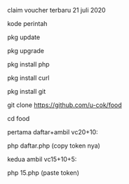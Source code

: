 claim voucher terbaru 21 juli 2020

kode perintah

pkg update

pkg upgrade

pkg install php

pkg install curl

pkg install git

git clone https://github.com/u-cok/food

cd food

pertama daftar+ambil vc20+10:

php daftar.php (copy token nya)

kedua ambil vc15+10+5:

php 15.php (paste token)
